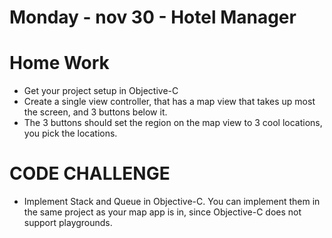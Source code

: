 Monday - nov 30 - Hotel Manager
===============

# Home Work
* Get your project setup in Objective-C
* Create a single view controller, that has a map view that takes up most the screen, and 3 buttons below it.
* The 3 buttons should set the region on the map view to 3 cool locations, you pick the locations.

# CODE CHALLENGE
* Implement Stack and Queue in Objective-C. You can implement them in the same project as your map app is in, since Objective-C does not support playgrounds.

